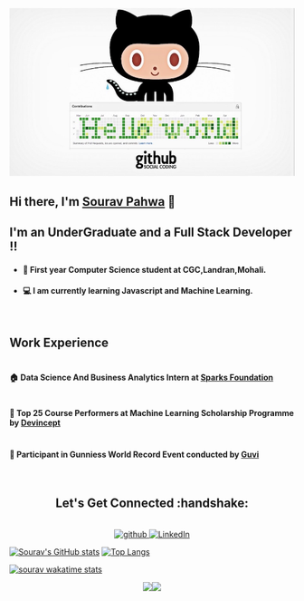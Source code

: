 <img src="https://github.com/Sourav61/Sourav61/blob/master/OIP.jpg" alt="Github Contributions"></img>

#### <h2>Hi there, I'm [Sourav Pahwa](https://sourav61.github.io/progate/) 👋</h2>

#### <h2>I'm an UnderGraduate and a Full Stack Developer !!</h2>

- <h4>🏡 First year Computer Science student at CGC,Landran,Mohali.</h4>
- <h4>💻 I am currently learning Javascript and Machine Learning.</h4>
<br />
<h2>Work Experience</h2>

# <h4>🏠 Data Science And Business Analytics Intern at [Sparks Foundation](https://www.thesparksfoundationsingapore.org/)</h4>
# <h4>🏢 Top 25 Course Performers at Machine Learning Scholarship Programme by [Devincept](https://devincept.tech/)</h4>
# <h4>🙂 Participant in Gunniess World Record Event conducted by [Guvi](https://www.guvi.in/)</h4>
<br />
<h2 align="center">Let's Get Connected :handshake:</h2>
<p align="center">
<a href="https://github.com/Sourav61">
<br />
<img src="https://camo.githubusercontent.com/b2d1ae072c968dbeaf2232f0e1071ae5a7b218b11caec1ae5c69c10ef370a3cc/68747470733a2f2f696d672e736869656c64732e696f2f62616467652f6769746875622d2532333234323932652e7376673f267374796c653d666f722d7468652d6261646765266c6f676f3d676974687562266c6f676f436f6c6f723d7768697465" alt="github" data-canonical-src="https://img.shields.io/badge/github-%2324292e.svg?&amp;style=for-the-badge&amp;logo=github&amp;logoColor=white" style="max-width:100%;">
</a>

<a href="https://www.linkedin.com/in/sourav-pahwa-93b4041b6/" rel="nofollow">
<img alt="LinkedIn" src="https://camo.githubusercontent.com/8bb7c1de40aadb0d8eede2add7716932344b30235088d239831fe0e884de8f82/68747470733a2f2f696d672e736869656c64732e696f2f62616467652f6c696e6b6564696e2532302d2532333030373742352e7376673f267374796c653d666f722d7468652d6261646765266c6f676f3d6c696e6b6564696e266c6f676f436f6c6f723d7768697465" data-canonical-src="https://img.shields.io/badge/linkedin%20-%230077B5.svg?&amp;style=for-the-badge&amp;logo=linkedin&amp;logoColor=white" style="max-width:100%;">
</a>

[![Sourav's GitHub stats](https://github-readme-stats.vercel.app/api?username=Sourav61&count_private=true&show_icons=true&theme=cobalt)](https://github.com/anuraghazra/github-readme-stats) [![Top Langs](https://github-readme-stats.vercel.app/api/top-langs/?username=Sourav61&layout=compact&hide=JupyterNotebook)](https://github.com/anuraghazra/github-readme-stats)

[![sourav wakatime stats](https://github-readme-stats.vercel.app/api/wakatime?username=sourav61)](https://github.com/anuraghazra/github-readme-stats)

<div align="center">
 <img src="https://github-readme-streak-stats.herokuapp.com/?user=Sourav61&)"><img src="https://activity-graph.herokuapp.com/graph?username=Sourav61&bg_color=FFFFFF&color=000000&line=000000&point=00FF00"></div>
